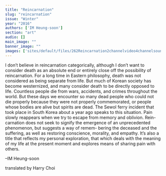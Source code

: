 ```yaml
---
title: "Reincarnation"
slug: "reincarnation"
issue: "Winter"
year: "2016"
authors: ['IM Heung-soon']
section: "art"
audio: []
main_image: ""
banner_image: ""
images: ['sites/default/files/262Reincarnation2channelvideo4channelsound23min45sec2015highresolution.png']
---
```

I don’t believe in reincarnation categorically, although I don’t want to consider death as an absolute end or entirely close off the possibility of reincarnation. For a long time in Eastern philosophy, death was not considered as being separate from life. But much of Korean society has become westernized, and many consider death to be directly opposed to life. Countless people die from wars, accidents, and crimes throughout the world. But these days we encounter so many dead people who could not die properly because they were not properly commemorated, or people whose bodies are alive but spirits are dead. The Sewol ferry incident that took place in South Korea about a year ago speaks to this situation. Pain slowly reappears when we try to escape from memory and oblivion. Rein- carnation does not seek to signify the emergence of an unprecedented phenomenon, but suggests a way of remem- bering the deceased and the suffering, as well as restoring conscience, morality, and empathy. It’s also a title that reflects my personal exploration, that which deals with the meaning of my life at the present moment and explores means of sharing pain with others.

 –IM Heung-soon

 translated by Harry Choi 

